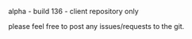 alpha - build 136 - client repository only

please feel free to post any issues/requests to the git.